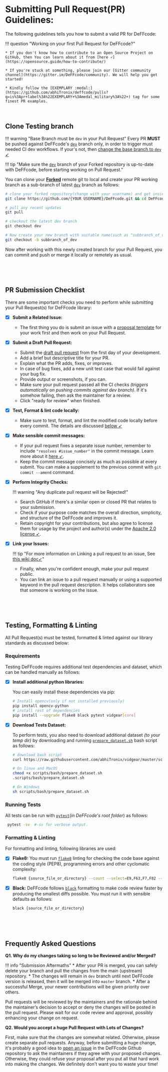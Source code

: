 <!--
===============================================
DeFFcode library source-code is deployed under the Apache 2.0 License:

Copyright (c) 2021 Abhishek Thakur(@abhiTronix) <abhi.una12@gmail.com>

Licensed under the Apache License, Version 2.0 (the "License");
you may not use this file except in compliance with the License.
You may obtain a copy of the License at

   http://www.apache.org/licenses/LICENSE-2.0

Unless required by applicable law or agreed to in writing, software
distributed under the License is distributed on an "AS IS" BASIS,
WITHOUT WARRANTIES OR CONDITIONS OF ANY KIND, either express or implied.
See the License for the specific language governing permissions and
limitations under the License.
===============================================
-->

# Submitting Pull Request(PR) Guidelines:


The following guidelines tells you how to submit a valid PR for DeFFcode:

!!! question "Working on your first Pull Request for DeFFcode?" 

    * If you don't know how to contribute to an Open Source Project on GitHub, then You can learn about it from [here ➶](https://opensource.guide/how-to-contribute/)

    * If you're stuck at something, please join our [Gitter community channel](https://gitter.im/DeFFcode/community). We will help you get started!

    * Kindly follow the [EXEMPLARY :medal:](https://github.com/abhiTronix/deffcode/pulls?q=is%3Apr+label%3A%22EXEMPLARY+%3Amedal_military%3A%22+) tag for some finest PR examples.


&nbsp; 

## Clone Testing branch

!!! warning "Base Branch must be `dev` in your Pull Request"
	Every PR **MUST** be pushed against DeFFcode's [`dev`](https://github.com/abhiTronix/deffcode/tree/dev) branch only, in order to trigger must needed CI dev workflows. If your's not, then [change the base branch to `dev` ➶](https://docs.github.com/en/pull-requests/collaborating-with-pull-requests/proposing-changes-to-your-work-with-pull-requests/changing-the-base-branch-of-a-pull-request)

!!! tip "Make sure the [`dev`](https://github.com/abhiTronix/deffcode/tree/dev) branch of your Forked repository is up-to-date with DeFFcode, before starting working on Pull Request."

You can clone your [**Forked**](https://docs.github.com/en/free-pro-team@latest/github/getting-started-with-github/fork-a-repo) remote git to local and create your PR working branch as a sub-branch of latest [`dev`](https://github.com/abhiTronix/deffcode/tree/dev) branch as follows:

```sh
# clone your forked repository(change with your username) and get inside
git clone https://github.com/{YOUR USERNAME}/DeFFcode.git && cd DeFFcode

# pull any recent updates
git pull

# checkout the latest dev branch
git checkout dev

# Now create your new branch with suitable name(such as "subbranch_of_dev")
git checkout -b subbranch_of_dev
```

Now after working with this newly created branch for your Pull Request, you can commit and push or merge it locally or remotely as usual.

&nbsp; 

&nbsp; 

## PR Submission Checklist

There are some important checks you need to perform while submitting your Pull Request(s) for DeFFcode library:

- [x] **Submit a Related Issue:**
  
  * The first thing you do is submit an issue with a [proposal template](https://github.com/abhiTronix/deffcode/issues/new?labels=issue%3A+proposal&template=proposal.md) for your work first and then work on your Pull Request.


- [x] **Submit a Draft Pull Request:**

  * Submit the [draft pull request](https://github.blog/2019-02-14-introducing-draft-pull-requests/) from the first day of your development.
  * Add a brief but descriptive title for your PR.
  * Explain what the PR adds, fixes, or improves.
  * In case of bug fixes, add a new unit test case that would fail against your bug fix.
  * Provide output or screenshots, if you can.
  * Make sure your pull request passed all the CI checks _(triggers automatically on pushing commits against dev branch)_. If it's somehow failing, then ask the maintainer for a review.
  * Click "ready for review" when finished.

- [x] **Test, Format & lint code locally:**

  * Make sure to test, format, and lint the modified code locally before every commit. The details are discussed [below ➶](#dev-formatting-linting)

- [x] **Make sensible commit messages:**

  * If your pull request fixes a separate issue number, remember to include `"resolves #issue_number"` in the commit message. Learn more about it [here ➶](https://help.github.com/articles/closing-issues-using-keywords/).
  * Keep the commit message concisely as much as possible at every submit. You can make a supplement to the previous commit with `git commit --amend` command.

- [x] **Perform Integrity Checks:** 

    !!! warning "Any duplicate pull request will be Rejected!"

  * Search GitHub if there's a similar open or closed PR that relates to your submission.
  * Check if your purpose code matches the overall direction, simplicity, and structure of the DeFFcode and improves it.
  * Retain copyright for your contributions, but also agree to license them for usage by the project and author(s) under the [Apache 2.0 license ➶](https://github.com/abhiTronix/deffcode/blob/master/LICENSE).

- [x] **Link your Issues:**

    !!! tip "For more information on Linking a pull request to an issue, See [this wiki doc➶](https://docs.github.com/en/github/managing-your-work-on-github/linking-a-pull-request-to-an-issue)"

  * Finally, when you're confident enough, make your pull request public. 
  * You can link an issue to a pull request manually or using a supported keyword in the pull request description. It helps collaborators see that someone is working on the issue. 

&nbsp; 

&nbsp; 

## Testing, Formatting & Linting

All Pull Request(s) must be tested, formatted & linted against our library standards as discussed below:

### Requirements

Testing DeFFcode requires additional test dependencies and dataset, which can be handled manually as follows:

- [x] **Install additional python libraries:**
  
    You can easily install these dependencies via pip:

    ```sh
    # Install opencv(only if not installed previously)
    pip install opencv-python 
    # install rest of dependencies
    pip install --upgrade flake8 black pytest vidgear[core]
    ```

- [x] **Download Tests Dataset:** 

    To perform tests, you also need to download additional dataset *(to your temp dir)* by downloading and running [`prepare_dataset.sh`](https://github.com/abhiTronix/vidgear/blob/master/scripts/bash/prepare_dataset.sh)  bash script as follows:

    ```sh
    # download bash script
    curl https://raw.githubusercontent.com/abhiTronix/vidgear/master/scripts/bash/prepare_dataset.sh -o prepare_dataset.sh

    # On linux and MacOS
    chmod +x scripts/bash/prepare_dataset.sh
    .scripts/bash/prepare_dataset.sh

    # On Windows 
    sh scripts/bash/prepare_dataset.sh
    ```

### Running Tests

All tests can be run with [`pytest`](https://docs.pytest.org/en/stable/)(*in DeFFcode's root folder*) as follows:

   ```sh
    pytest -sv  #-sv for verbose output.
   ```

### Formatting & Linting

For formatting and linting, following libraries are used:

- [x] **Flake8:** You must run [`flake8`](https://flake8.pycqa.org/en/latest/manpage.html) linting for checking the code base against the coding style (PEP8), programming errors and other cyclomatic complexity:

    ```sh
    flake8 {source_file_or_directory} --count --select=E9,F63,F7,F82 --show-source --statistics
    ```

- [x] **Black:**  DeFFcode follows [`black`](https://github.com/psf/black) formatting to make code review faster by producing the smallest diffs possible. You must run it with sensible defaults as follows: 

    ```sh
    black {source_file_or_directory}
    ```

&nbsp; 

&nbsp; 

## Frequently Asked Questions


**Q1. Why do my changes taking so long to be Reviewed and/or Merged?**

!!! info "Submission Aftermaths"
    * After your PR is merged, you can safely delete your branch and pull the changes from the main (upstream) repository.
    * The changes will remain in `dev` branch until next DeFFcode version is released, then it will be merged into `master` branch.
    * After a successful Merge, your newer contributions will be given priority over others. 

Pull requests will be reviewed by the maintainers and the rationale behind the maintainer’s decision to accept or deny the changes will be posted in the pull request. Please wait for our code review and approval, possibly enhancing your change on request.


**Q2. Would you accept a huge Pull Request with Lots of Changes?**

First, make sure that the changes are somewhat related. Otherwise, please create separate pull requests. Anyway, before submitting a huge change, it's probably a good idea to [open an issue](../../contribution/issue) in the DeFFcode Github repository to ask the maintainers if they agree with your proposed changes. Otherwise, they could refuse your proposal after you put all that hard work into making the changes. We definitely don't want you to waste your time!

&nbsp; 